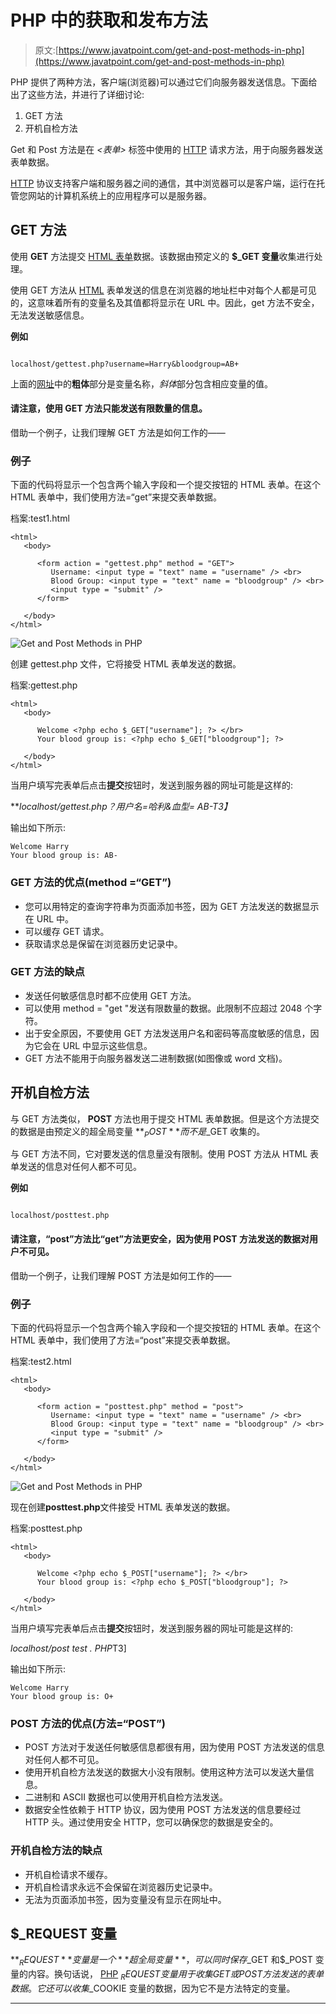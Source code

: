# PHP 中的获取和发布方法

> 原文:[https://www.javatpoint.com/get-and-post-methods-in-php](https://www.javatpoint.com/get-and-post-methods-in-php)

PHP 提供了两种方法，客户端(浏览器)可以通过它们向服务器发送信息。下面给出了这些方法，并进行了详细讨论:

1.  GET 方法
2.  开机自检方法

Get 和 Post 方法是在 *<表单>* 标签中使用的 [HTTP](https://www.javatpoint.com/http-full-form) 请求方法，用于向服务器发送表单数据。

[HTTP](https://www.javatpoint.com/http-tutorial) 协议支持客户端和服务器之间的通信，其中浏览器可以是客户端，运行在托管您网站的计算机系统上的应用程序可以是服务器。

## GET 方法

使用 **GET** 方法提交 [HTML 表单](https://www.javatpoint.com/html-form)数据。该数据由预定义的 **$_GET 变量**收集进行处理。

使用 GET 方法从 [HTML](https://www.javatpoint.com/html-tutorial) 表单发送的信息在浏览器的地址栏中对每个人都是可见的，这意味着所有的变量名及其值都将显示在 URL 中。因此，get 方法不安全，无法发送敏感信息。

**例如**

```

localhost/gettest.php?username=Harry&bloodgroup=AB+

```

上面的[网址](https://www.javatpoint.com/url-full-form)中的**粗体**部分是变量名称，*斜体*部分包含相应变量的值。

#### 请注意，使用 GET 方法只能发送有限数量的信息。

借助一个例子，让我们理解 GET 方法是如何工作的——

### 例子

下面的代码将显示一个包含两个输入字段和一个提交按钮的 HTML 表单。在这个 HTML 表单中，我们使用方法=“get”来提交表单数据。

档案:test1.html

```
<html>
   <body>

      <form action = "gettest.php" method = "GET">
         Username: <input type = "text" name = "username" /> <br>
         Blood Group: <input type = "text" name = "bloodgroup" /> <br>
         <input type = "submit" />
      </form>

   </body>
</html>

```

![Get and Post Methods in PHP](../Images/f8b13af1a2827916f2971786d758aa07.png)

创建 gettest.php 文件，它将接受 HTML 表单发送的数据。

档案:gettest.php

```
<html>
   <body>

      Welcome <?php echo $_GET["username"]; ?> </br>
      Your blood group is: <?php echo $_GET["bloodgroup"]; ?>

   </body>
</html>

```

当用户填写完表单后点击**提交**按钮时，发送到服务器的网址可能是这样的:

***localhost/gettest.php？用户名=哈利&血型= AB-*T3】**

输出如下所示:

```
Welcome Harry
Your blood group is: AB-

```

### GET 方法的优点(method =“GET”)

*   您可以用特定的查询字符串为页面添加书签，因为 GET 方法发送的数据显示在 URL 中。
*   可以缓存 GET 请求。
*   获取请求总是保留在浏览器历史记录中。

### GET 方法的缺点

*   发送任何敏感信息时都不应使用 GET 方法。
*   可以使用 method = "get "发送有限数量的数据。此限制不应超过 2048 个字符。
*   出于安全原因，不要使用 GET 方法发送用户名和密码等高度敏感的信息，因为它会在 URL 中显示这些信息。
*   GET 方法不能用于向服务器发送二进制数据(如图像或 word 文档)。

## 开机自检方法

与 GET 方法类似， **POST** 方法也用于提交 HTML 表单数据。但是这个方法提交的数据是由预定义的超全局变量 **$_POST** 而不是$_GET 收集的。

与 GET 方法不同，它对要发送的信息量没有限制。使用 POST 方法从 HTML 表单发送的信息对任何人都不可见。

**例如**

```

localhost/posttest.php

```

#### 请注意，“post”方法比“get”方法更安全，因为使用 POST 方法发送的数据对用户不可见。

借助一个例子，让我们理解 POST 方法是如何工作的——

### 例子

下面的代码将显示一个包含两个输入字段和一个提交按钮的 HTML 表单。在这个 HTML 表单中，我们使用了方法=“post”来提交表单数据。

档案:test2.html

```
<html>
   <body>

      <form action = "posttest.php" method = "post">
         Username: <input type = "text" name = "username" /> <br>
         Blood Group: <input type = "text" name = "bloodgroup" /> <br>
         <input type = "submit" />
      </form>

   </body>
</html>

```

![Get and Post Methods in PHP](../Images/f9b65c3ff87ef7aed9b4538ab88d3f81.png)

现在创建**posttest.php**文件接受 HTML 表单发送的数据。

档案:posttest.php

```
<html>
   <body>

      Welcome <?php echo $_POST["username"]; ?> </br>
      Your blood group is: <?php echo $_POST["bloodgroup"]; ?>

   </body>
</html>

```

当用户填写完表单后点击**提交**按钮时，发送到服务器的网址可能是这样的:

*localhost/post test . PHP*T3]

输出如下所示:

```
Welcome Harry
Your blood group is: O+ 

```

### POST 方法的优点(方法=“POST”)

*   POST 方法对于发送任何敏感信息都很有用，因为使用 POST 方法发送的信息对任何人都不可见。
*   使用开机自检方法发送的数据大小没有限制。使用这种方法可以发送大量信息。
*   二进制和 ASCII 数据也可以使用开机自检方法发送。
*   数据安全性依赖于 HTTP 协议，因为使用 POST 方法发送的信息要经过 HTTP 头。通过使用安全 HTTP，您可以确保您的数据是安全的。

### 开机自检方法的缺点

*   开机自检请求不缓存。
*   开机自检请求永远不会保留在浏览器历史记录中。
*   无法为页面添加书签，因为变量没有显示在网址中。

## $_REQUEST 变量

**$_REQUEST** 变量是一个**超全局变量**，可以同时保存$_GET 和$_POST 变量的内容。换句话说， [PHP](https://www.javatpoint.com/php-tutorial) $_REQUEST 变量用于收集 GET 或 POST 方法发送的表单数据。它还可以收集$_COOKIE 变量的数据，因为它不是方法特定的变量。

* * *
